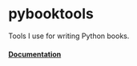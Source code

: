 # pybooktools

Tools I use for writing Python books.

#### [Documentation](https://bruceeckel.github.io/pybooktools/)
